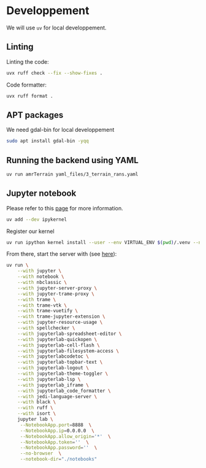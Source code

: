 # Developpement

We will use `uv` for local developpement.

## Linting

Linting the code:

```bash
uvx ruff check --fix --show-fixes .
```

Code formatter:

```bash
uvx ruff format .
```


## APT packages

We need gdal-bin for local developpement

```bash
sudo apt install gdal-bin -yqq
```

## Running the backend using YAML

```bash
uv run amrTerrain yaml_files/3_terrain_rans.yaml
```


## Jupyter notebook

Please refer to this [page](https://docs.astral.sh/uv/guides/integration/jupyter/#using-jupyter-within-a-project) for more information.

```bash
uv add --dev ipykernel
```

Register our kernel

```bash
uv run ipython kernel install --user --env VIRTUAL_ENV $(pwd)/.venv --name="amr-terrain"
```

From there, start the server with (see [here](https://github.com/EWS-Consulting-Private/edv-jupyterhub/blob/main/docker_images/dockerfiles/Dockerfile.jupyterhub)):

```bash
uv run \
    --with jupyter \
    --with notebook \
    --with nbclassic \
    --with jupyter-server-proxy \
    --with jupyter-trame-proxy \
    --with trame \
    --with trame-vtk \
    --with trame-vuetify \
    --with trame-jupyter-extension \
    --with jupyter-resource-usage \
    --with spellchecker \
    --with jupyterlab-spreadsheet-editor \
    --with jupyterlab-quickopen \
    --with jupyterlab-cell-flash \
    --with jupyterlab-filesystem-access \
    --with jupyterlabcodetoc \
    --with jupyterlab-topbar-text \
    --with jupyterlab-logout \
    --with jupyterlab-theme-toggler \
    --with jupyterlab-lsp \
    --with jupyterlab_iframe \
    --with jupyterlab_code_formatter \
    --with jedi-language-server \
    --with black \
    --with ruff \
    --with isort \
    jupyter lab \
     --NotebookApp.port=8888  \
     --NotebookApp.ip=0.0.0.0  \
     --NotebookApp.allow_origin='*'  \
     --NotebookApp.token=''  \
     --NotebookApp.password=''  \
     --no-browser  \
     --notebook-dir="./notebooks"
```
